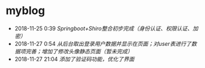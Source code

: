 # myblog
+ 2018-11-25 0:39 *Springboot+Shiro整合初步完成（身份认证、权限认证、加密）*
+ 2018-11-27 0:54 *从后台取出登录用户数据并显示在页面；对user表进行了数据项完善；增加了修改头像静态页面（暂未完成）*
+ 2018-11-27 21:04 *添加了验证码功能，优化了界面*
